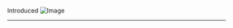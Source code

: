    Introduced
  ![Image](https://github.com/user-attachments/assets/74371ecd-aa5a-44b6-802d-307a2586d509)

---
